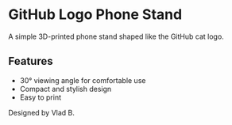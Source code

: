 # GitHub Logo Phone Stand  

A simple 3D-printed phone stand shaped like the GitHub cat logo.  

## Features  
- 30° viewing angle for comfortable use  
- Compact and stylish design  
- Easy to print

Designed by Vlad B.  
